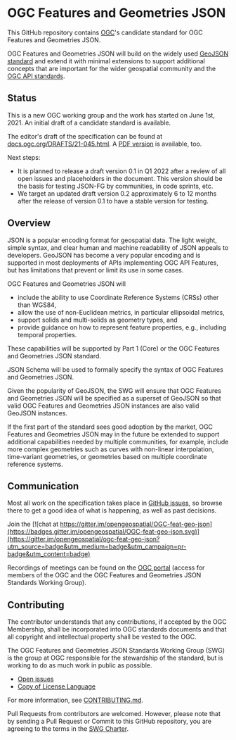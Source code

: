 # OGC Features and Geometries JSON

This GitHub repository contains [OGC](https://www.ogc.org/)'s candidate standard for OGC Features and Geometries JSON.

OGC Features and Geometries JSON will build on the widely used [GeoJSON standard](https://geojson.org/) and extend it with minimal extensions to support additional concepts that are important for the wider geospatial community and the [OGC API standards](https://ogcapi.ogc.org/).

## Status

This is a new OGC working group and the work has started on June 1st, 2021. An initial draft of a candidate standard is available.

The editor's draft of the specification can be found at [docs.ogc.org/DRAFTS/21-045.html](https://docs.ogc.org/DRAFTS/21-045.html). A [PDF version](https://docs.ogc.org/DRAFTS/21-045.pdf) is available, too.

Next steps:

* It is planned to release a draft version 0.1 in Q1 2022 after a review of all open issues and placeholders in the document. This version should be the basis for testing JSON-FG by communities, in code sprints, etc.
* We target an updated draft version 0.2 approximately 6 to 12 months after the release of version 0.1 to have a stable version for testing.

## Overview

JSON is a popular encoding format for geospatial data. The light weight, simple syntax, and clear human and machine readability of JSON appeals to developers. GeoJSON has become a very popular encoding and is supported in most deployments of APIs implementing OGC API Features, but has limitations that prevent or limit its use in some cases.

OGC Features and Geometries JSON will

* include the ability to use Coordinate Reference Systems (CRSs) other than WGS84,
* allow the use of non-Euclidean metrics, in particular ellipsoidal metrics,
* support solids and multi-solids as geometry types, and
* provide guidance on how to represent feature properties, e.g., including temporal properties.

These capabilities will be supported by Part 1 (Core) or the OGC Features and Geometries JSON standard.

JSON Schema will be used to formally specify the syntax of OGC Features and Geometries JSON.

Given the popularity of GeoJSON, the SWG will ensure that OGC Features and Geometries JSON will be specified as a superset of GeoJSON so that valid OGC Features and Geometries JSON instances are also valid GeoJSON instances.

If the first part of the standard sees good adoption by the market, OGC Features and Geometries JSON may in the future be extended to support additional capabilities needed by multiple communities, for example, include more complex geometries such as curves with non-linear interpolation, time-variant geometries, or geometries based on multiple coordinate reference systems.

## Communication

Most all work on the specification takes place in [GitHub issues](https://github.com/opengeospatial/ogc-feat-geo-json/issues),
so browse there to get a good idea of what is happening, as well as past decisions.

Join the [![chat at https://gitter.im/opengeospatial/OGC-feat-geo-json](https://badges.gitter.im/opengeospatial/OGC-feat-geo-json.svg)](https://gitter.im/opengeospatial/ogc-feat-geo-json?utm_source=badge&utm_medium=badge&utm_campaign=pr-badge&utm_content=badge)

Recordings of meetings can be found on the [OGC portal](https://portal.ogc.org/index.php?m=projects&a=view&project_id=660&tab=2&artifact_id=97658) (access for members of the OGC and the OGC Features and Geometries JSON Standards Working Group).

## Contributing

The contributor understands that any contributions, if accepted by the OGC Membership, shall be incorporated into OGC standards documents and that all copyright and intellectual property shall be vested to the OGC.

The OGC Features and Geometries JSON Standards Working Group (SWG) is the group at OGC responsible for the stewardship of the standard, but is working to do as much work in public as possible.

* [Open issues](https://github.com/opengeospatial/ogc-feat-geo-json/issues)
* [Copy of License Language](https://raw.githubusercontent.com/opengeospatial/ogc-feat-geo-json/master/LICENSE)

For more information, see [CONTRIBUTING.md](CONTRIBUTING.md).

Pull Requests from contributors are welcomed. However, please note that by sending a Pull Request or Commit to this GitHub repository, you are agreeing to the terms in the [SWG Charter](CHARTER.adoc).
